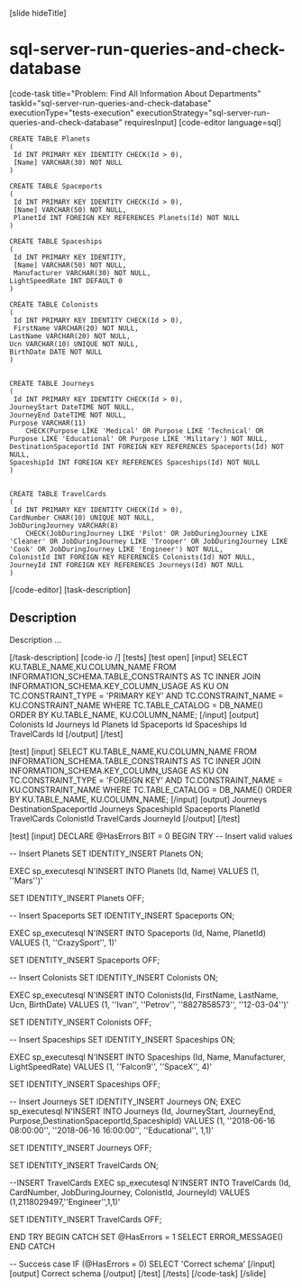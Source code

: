[slide hideTitle]
# sql-server-run-queries-and-check-database
[code-task title="Problem: Find All Information About Departments" taskId="sql-server-run-queries-and-check-database" executionType="tests-execution" executionStrategy="sql-server-run-queries-and-check-database" requiresInput]
[code-editor language=sql]
```
CREATE TABLE Planets
(
 Id INT PRIMARY KEY IDENTITY CHECK(Id > 0),
 [Name] VARCHAR(30) NOT NULL
)

CREATE TABLE Spaceports
(
 Id INT PRIMARY KEY IDENTITY CHECK(Id > 0),
 [Name] VARCHAR(50) NOT NULL,
 PlanetId INT FOREIGN KEY REFERENCES Planets(Id) NOT NULL
)

CREATE TABLE Spaceships
(
 Id INT PRIMARY KEY IDENTITY,
 [Name] VARCHAR(50) NOT NULL,
 Manufacturer VARCHAR(30) NOT NULL,
LightSpeedRate INT DEFAULT 0
)

CREATE TABLE Colonists
(
 Id INT PRIMARY KEY IDENTITY CHECK(Id > 0),
 FirstName VARCHAR(20) NOT NULL,
LastName VARCHAR(20) NOT NULL,
Ucn VARCHAR(10) UNIQUE NOT NULL,
BirthDate DATE NOT NULL
)


CREATE TABLE Journeys
(
 Id INT PRIMARY KEY IDENTITY CHECK(Id > 0),
JourneyStart DateTIME NOT NULL,
JourneyEnd DateTIME NOT NULL,
Purpose VARCHAR(11) 
	CHECK(Purpose LIKE 'Medical' OR Purpose LIKE 'Technical' OR Purpose LIKE 'Educational' OR Purpose LIKE 'Military') NOT NULL,
DestinationSpaceportId INT FOREIGN KEY REFERENCES Spaceports(Id) NOT NULL,
SpaceshipId INT FOREIGN KEY REFERENCES Spaceships(Id) NOT NULL
)


CREATE TABLE TravelCards
(
 Id INT PRIMARY KEY IDENTITY CHECK(Id > 0),
CardNumber CHAR(10) UNIQUE NOT NULL,
JobDuringJourney VARCHAR(8) 
	CHECK(JobDuringJourney LIKE 'Pilot' OR JobDuringJourney LIKE 'Cleaner' OR JobDuringJourney LIKE 'Trooper' OR JobDuringJourney LIKE 'Cook' OR JobDuringJourney LIKE 'Engineer') NOT NULL,
ColonistId INT FOREIGN KEY REFERENCES Colonists(Id) NOT NULL,
JourneyId INT FOREIGN KEY REFERENCES Journeys(Id) NOT NULL
)
```
[/code-editor]
[task-description]
## Description
Description ...

[/task-description]
[code-io /]
[tests]
[test open]
[input]
SELECT KU.TABLE_NAME,KU.COLUMN_NAME 
 FROM INFORMATION_SCHEMA.TABLE_CONSTRAINTS AS TC
INNER JOIN INFORMATION_SCHEMA.KEY_COLUMN_USAGE AS KU
   ON TC.CONSTRAINT_TYPE = 'PRIMARY KEY' 
  AND TC.CONSTRAINT_NAME = KU.CONSTRAINT_NAME
WHERE TC.TABLE_CATALOG = DB_NAME()	
ORDER BY KU.TABLE_NAME, KU.COLUMN_NAME;
[/input]
[output]
Colonists
Id
Journeys
Id
Planets
Id
Spaceports
Id
Spaceships
Id
TravelCards
Id
[/output]
[/test]

[test]
[input]
SELECT KU.TABLE_NAME,KU.COLUMN_NAME
 FROM INFORMATION_SCHEMA.TABLE_CONSTRAINTS AS TC
INNER JOIN INFORMATION_SCHEMA.KEY_COLUMN_USAGE AS KU
   ON TC.CONSTRAINT_TYPE = 'FOREIGN KEY'
  AND TC.CONSTRAINT_NAME = KU.CONSTRAINT_NAME
WHERE TC.TABLE_CATALOG = DB_NAME()
ORDER BY KU.TABLE_NAME, KU.COLUMN_NAME;
[/input]
[output]
Journeys
DestinationSpaceportId
Journeys
SpaceshipId
Spaceports
PlanetId
TravelCards
ColonistId
TravelCards
JourneyId
[/output]
[/test]

[test]
[input]
DECLARE @HasErrors BIT = 0
BEGIN TRY
-- Insert valid values

-- Insert Planets
SET IDENTITY_INSERT Planets ON;

EXEC sp_executesql N'INSERT INTO Planets (Id, Name) VALUES (1, ''Mars'')'

SET IDENTITY_INSERT Planets OFF;

-- Insert Spaceports
SET IDENTITY_INSERT Spaceports ON;

EXEC sp_executesql
    N'INSERT INTO Spaceports (Id, Name, PlanetId) VALUES (1, ''CrazySport'', 1)'

SET IDENTITY_INSERT Spaceports OFF;

-- Insert Colonists
SET IDENTITY_INSERT Colonists ON;

EXEC sp_executesql N'INSERT INTO Colonists(Id, FirstName, LastName, Ucn, BirthDate) VALUES (1, ''Ivan'', ''Petrov'',
      ''8827858573'', ''12-03-04'')'

SET IDENTITY_INSERT Colonists OFF;

-- Insert Spaceships
SET IDENTITY_INSERT Spaceships ON;

EXEC sp_executesql N'INSERT INTO Spaceships (Id, Name, Manufacturer, LightSpeedRate) VALUES
    (1, ''Falcon9'', ''SpaceX'', 4)'

SET IDENTITY_INSERT Spaceships OFF;

-- Insert Journeys
SET IDENTITY_INSERT Journeys ON;
EXEC sp_executesql
    N'INSERT INTO Journeys (Id, JourneyStart, JourneyEnd, Purpose,DestinationSpaceportId,SpaceshipId) VALUES (1, ''2018-06-16 08:00:00'', ''2018-06-16 16:00:00'', ''Educational'', 1,1)'

SET IDENTITY_INSERT Journeys OFF;

SET IDENTITY_INSERT TravelCards ON;

--INSERT TravelCards
EXEC sp_executesql N'INSERT INTO TravelCards (Id, CardNumber, JobDuringJourney, ColonistId, JourneyId) VALUES (1,2118029497,''Engineer'',1,1)'

SET IDENTITY_INSERT TravelCards OFF;

END TRY
BEGIN CATCH
SET @HasErrors = 1
SELECT ERROR_MESSAGE()
END CATCH

-- Success case
IF (@HasErrors = 0)
  SELECT 'Correct schema'
[/input]
[output]
Correct schema
[/output]
[/test]
[/tests]
[/code-task]
[/slide]